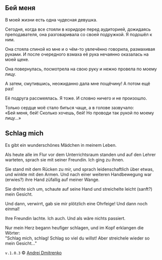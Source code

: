 ## Бей меня

В моей жизни есть одна чудесная девушка.

Сегодня, когда все стояли в коридоре перед аудиторией, дожидаясь преподавателя, она разговаривала со своей подружкой. Я подошёл к ним.

Она стояла спиной ко мне и о чём-то увлечённо говорила, размахивая руками. И после очередного взмаха её рука нечаянно оказалась на моей щеке.

Она повернулась, посмотрела на свою руку и нежно провела по моему лицу.

А затем, смутившись, неожиданно дала мне пощёчину! А потом ещё раз!

Её подруга рассмеялась. Я тоже. И словно ничего и не произошло.

Только сердце моё стало биться чаще, а в голове зазвучало:  
&laquo;Бей меня, бей! Сколько хочешь, бей! Но проводи так рукой по моему лицу...&raquo;

## Schlag mich

Es gibt ein wunderschönes Mädchen in meinem Leben.  

Als heute alle im Flur vor dem Unterrichtsraum standen und auf den Lehrer warteten, sprach sie mit seiner Freundin. Ich ging zu ihnen.  

Sie stand mit dem Rücken zu mir, und sprach leidenschaftlich über etwas, und winkte mit den Armen. Und nach einer weiteren Handbewegung war (erwies?) ihre Hand züfallig auf meiner Wange.  

Sie drehte sich um, schaute auf seine Hand und streichelte leicht (sanft?) mein Gesicht.

Und dann, verwirrt, gab sie mir plötzlich eine Ohrfeige! Und dann noch einmal!

Ihre Freundin lachte. Ich auch. Und als wäre nichts passiert.  

Nur mein Herz begann heufiger schlagen, und im Kopf erklangen die Wörter:  
"Schlag mich, schlag! Schlag so viel du willst! Aber streichele wieder so mein Gesicht..."


`v.1.0.3` &copy; [Andrei Dmitrenko](https://finelit.github.io/blog/)
